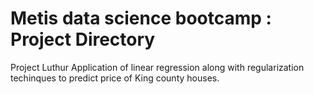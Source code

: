 
# Metis data science bootcamp : Project Directory

  Project Luthur
       Application of linear regression  along with regularization techinques to predict price of King county houses.


